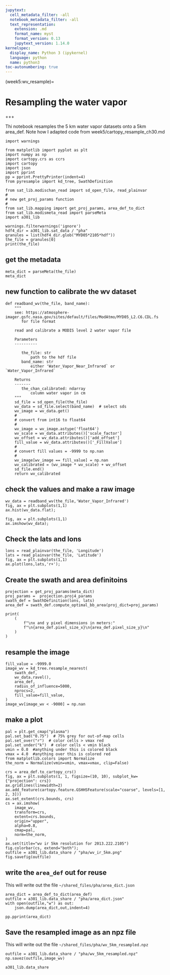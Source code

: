 ```yaml
---
jupytext:
  cell_metadata_filter: -all
  notebook_metadata_filter: -all
  text_representation:
    extension: .md
    format_name: myst
    format_version: 0.13
    jupytext_version: 1.14.0
kernelspec:
  display_name: Python 3 (ipykernel)
  language: python
  name: python3
toc-autonumbering: true
---
```


(week5:wv_resample)=
# Resampling the water vapor

+++

Thi notebook resamples the 5 km water vapor datasets onto a 5km area_def. Note how I adapted code from 
week5/cartopy_resample_ch30.md

```{code-cell} ipython3
import warnings

from matplotlib import pyplot as plt
import numpy as np
import cartopy.crs as ccrs
import cartopy
import json
import pprint
pp = pprint.PrettyPrinter(indent=4)
from pyresample import kd_tree, SwathDefinition

from sat_lib.modischan_read import sd_open_file, read_plainvar
#
# new get_proj_params function
#
from sat_lib.mapping import get_proj_params, area_def_to_dict
from sat_lib.modismeta_read import parseMeta
import a301_lib

warnings.filterwarnings('ignore')
hdf4_dir = a301_lib.sat_data / "pha"
granules = list(hdf4_dir.glob("MYD05*2105*hdf"))
the_file = granules[0]
print(the_file)
```

## get the metadata

```{code-cell} ipython3
meta_dict = parseMeta(the_file)
meta_dict
```

## new function to calibrate the wv dataset

```{code-cell} ipython3
def readband_wv(the_file, band_name):
    """
    see: https://atmosphere-imager.gsfc.nasa.gov/sites/default/files/ModAtmo/MYD05_L2.C6.CDL.fs
       for file format
       
    read and calibrate a MODIS level 2 water vapor file
    
    Parameters
    ----------
    
       the_file: str
           path to the hdf file
       band_name: str
           either 'Water_Vapor_Near_Infrared` or `Water_Vapor_Infrared` 
           
    Returns
    -------
       the_chan_calibrated: ndarray
           column water vapor in cm
    """
    sd_file = sd_open_file(the_file)
    wv_data = sd_file.select(band_name)  # select sds
    wv_image = wv_data.get()
    #
    # convert from int16 to float64
    #
    wv_image = wv_image.astype('float64')
    wv_scale = wv_data.attributes()['scale_factor']
    wv_offset = wv_data.attributes()['add_offset']
    fill_value = wv_data.attributes()['_FillValue']
    #
    # convert fill values = -9999 to np.nan
    #
    wv_image[wv_image == fill_value] = np.nan
    wv_calibrated = (wv_image * wv_scale) + wv_offset
    sd_file.end()
    return wv_calibrated
```

## check the values and make a raw image

```{code-cell} ipython3
wv_data = readband_wv(the_file,'Water_Vapor_Infrared')
fig, ax = plt.subplots(1,1)
ax.hist(wv_data.flat);
```

```{code-cell} ipython3
fig, ax = plt.subplots(1,1)
ax.imshow(wv_data);
```

## Check the lats and lons

```{code-cell} ipython3
lons = read_plainvar(the_file, 'Longitude')
lats = read_plainvar(the_file, 'Latitude')
fig, ax = plt.subplots(1,1)
ax.plot(lons,lats,'r+');
```

## Create the swath and area definitoins

```{code-cell} ipython3
projection = get_proj_params(meta_dict)
proj_params =  projection.proj4_params
swath_def = SwathDefinition(lons, lats)
area_def = swath_def.compute_optimal_bb_area(proj_dict=proj_params)
```

```{code-cell} ipython3
print(
    (
        f"\nx and y pixel dimensions in meters:"
        f"\n{area_def.pixel_size_x}\n{area_def.pixel_size_y}\n"
    )
)
```

## resample the image

```{code-cell} ipython3
fill_value = -9999.0
image_wv = kd_tree.resample_nearest(
    swath_def,
    wv_data.ravel(),
    area_def,
    radius_of_influence=5000,
    nprocs=2,
    fill_value=fill_value,
)
image_wv[image_wv < -9000] = np.nan
```

## make a plot

```{code-cell} ipython3
pal = plt.get_cmap("plasma")
pal.set_bad("0.75")  # 75% grey for out-of-map cells
pal.set_over("r")  # color cells > vmax red
pal.set_under("k")  # color cells < vmin black
vmin = 0.0  #anything under this is colored black
vmax = 4.0  #anything over this is colored red
from matplotlib.colors import Normalize
the_norm = Normalize(vmin=vmin, vmax=vmax, clip=False)
```

```{code-cell} ipython3
crs = area_def.to_cartopy_crs()
fig, ax = plt.subplots(1, 1, figsize=(10, 10), subplot_kw={"projection": crs})
ax.gridlines(linewidth=2)
ax.add_feature(cartopy.feature.GSHHSFeature(scale="coarse", levels=[1, 2, 3]))
ax.set_extent(crs.bounds, crs)
cs = ax.imshow(
    image_wv,
    transform=crs,
    extent=crs.bounds,
    origin="upper",
    alpha=0.8,
    cmap=pal,
    norm=the_norm,
)
ax.set(title="wv ir 5km resolution for 2013.222.2105")
fig.colorbar(cs, extend="both");
outfile = a301_lib.data_share / "pha/wv_ir_5km.png"
fig.savefig(outfile)
```

## write the `area_def` out for reuse

This will write out the file `~/shared_files/pha/area_dict.json`

```{code-cell} ipython3
area_dict = area_def_to_dict(area_def)
outfile = a301_lib.data_share / "pha/area_dict.json"
with open(outfile,"w") as out:
    json.dump(area_dict,out,indent=4)
    
pp.pprint(area_dict)
```

## Save the resampled image as an npz file

This will write out the file `~/shared_files/pha/wv_5km_resampled.npz`

```{code-cell} ipython3
outfile = a301_lib.data_share / "pha/wv_5km_resampled.npz"
np.savez(outfile,image_wv)
```

```{code-cell} ipython3
a301_lib.data_share
```
